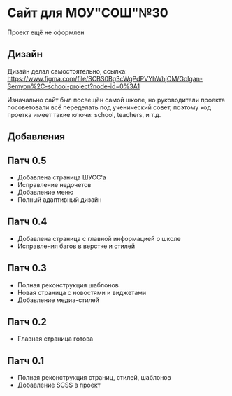# Сайт для МОУ"СОШ"№30

Проект ещё не оформлен

## Дизайн

Дизайн делал самостоятельно, ссылка:
https://www.figma.com/file/SCBS0Bg3cWgPdPVYhWhjOM/Golgan-Semyon%2C-school-project?node-id=0%3A1

Изначально сайт был посвещён самой школе, но руководители проекта посоветовали всё переделать под ученический совет, поэтому код проетка имеет такие ключи: school, teachers, и т.д.

## Добавления

## Патч 0.5

- Добавлена страница ШУСС'а
- Исправление недочетов
- Добавление меню
- Полный адаптивный дизайн

## Патч 0.4

- Добавлена страница с главной информацией о школе
- Исправления багов в верстке и стилей

## Патч 0.3

- Полная реконструкция шаблонов
- Новая страница с новостями и виджетами
- Добавление медиа-стилей

## Патч 0.2

- Главная страница готова

## Патч 0.1

- Полная реконструкция страниц, стилей, шаблонов
- Добавление SCSS в проект